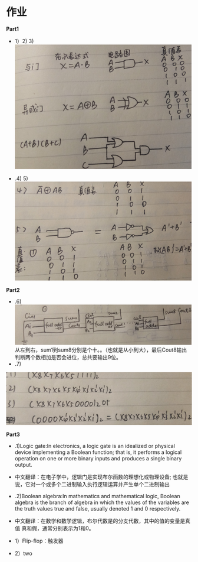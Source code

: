 # [](#header-1)作业
**Part1**
* 1）2) 3)<br>
![](images/gate1.png)<br>

* .4) 5)<br>
![](images/gate2.png)<br>

**Part2**
* .6)<br>
![](images/gate3.png)<br>
从左到右，sum1到sum8分别是个十。。（也就是从小到大），最后Cout8输出判断两个数相加是否会进位，总共要输出9位。<br>
* .7)<br>

![](images/gate4.png)<br>

**Part3**
* .1)Logic gate:In electronics, a logic gate is an idealized or physical device implementing a Boolean function; that is, it performs a logical operation on one or more binary inputs and produces a single binary output.
* 中文翻译：在电子学中，逻辑门是实现布尔函数的理想化或物理设备; 也就是说，它对一个或多个二进制输入执行逻辑运算并产生单个二进制输出
* .2)Boolean algebra:In mathematics and mathematical logic, Boolean algebra is the branch of algebra in which the values of the variables are the truth values true and false, usually denoted 1 and 0 respectively.
* 中文翻译：在数学和数学逻辑，布尔代数是的分支代数，其中的值的变量是真值 真和假，通常分别表示为1和0。

* 1）Flip-flop：触发器
* 2）two